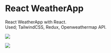# React WeatherApp
React WeatherApp with React.
<br>
Used; TailwindCSS, Redux, Openweathermap API.

![](https://i.hizliresim.com/sabbd5g.png)

![](https://i.hizliresim.com/4yfkysg.png)
